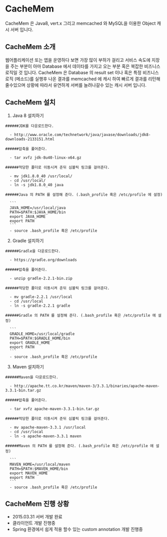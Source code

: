 # CacheMem
CacheMem 은 Java8, vert.x 그리고 memcached 와 MySQL을 이용한 Object 캐시 서버 입니다.

## CacheMem 소개
웹어플리케이션 또는 앱을 운영하다 보면 가장 많이 부하가 걸리고 서비스 속도에 지장을 주는 부분이 
아마 Database 에서 데이타를 가지고 오는 부분 혹은 복잡한 비즈니스 로직일 것 입니다.
CacheMem 은 Database 의 result set 이나 혹은 특정 비즈니스 로직 (메소드)를 실행후 나온 결과를 
memcached 에 캐시 하여 빠르게 결과를 리턴해 줄수있으며 상황에 따라서 유연하게 서버를 늘려나갈수 
있는 캐시 서버 입니다.

## CacheMem 설치
  1. Java 8 설치하기
  
    ######JDK를 다운로드한다.
  
      - http://www.oracle.com/technetwork/java/javase/downloads/jdk8-downloads-2133151.html
  
    ######압축을 풀어준다.
   
      - tar xvfz jdk-8u40-linux-x64.gz
      
    ######적당한 폴더로 이동시켜 준뒤 심볼릭 링크를 걸어준다.
   
      - mv jdk1.8.0_40 /usr/local/
      - cd /usr/local/
      - ln -s jdk1.8.0_40 java
      
    ######Java 의 PATH 를 설정해 준다. (.bash_profile 혹은 /etc/profile 에 설정)
   
      ```
      JAVA_HOME=/usr/local/java
      PATH=$PATH:$JAVA_HOME/bin
      export JAVA_HOME
      export PATH
      ```
      - source .bash_profile 혹은 /etc/profile

  2. Gradle 설치하기
  
    ######Gradle을 다운로드한다.

      - https://gradle.org/downloads

    ######압축을 풀어준다.
    
      - unzip gradle-2.2.1-bin.zip
      
    ######적당한 폴더로 이동시켜 준뒤 심볼릭 링크를 걸어준다.
    
      - mv gradle-2.2.1 /usr/local
      - cd /usr/local
      - ln -s gradle-2.2.1 gradle
      
    ######Gradle 의 PATH 를 설정해 준다. (.bash_profile 혹은 /etc/profile 에 설정)
      
      ```
      GRADLE_HOME=/usr/local/gradle
      PATH=$PATH:$GRADLE_HOME/bin
      export GRADLE_HOME
      export PATH
      ```
      - source .bash_profile 혹은 /etc/profile
      
  3. Maven 설치하기
  
    ######Maven을 다운로드한다.
  
      - http://apache.tt.co.kr/maven/maven-3/3.3.1/binaries/apache-maven-3.3.1-bin.tar.gz
    
    ######압축을 풀어준다.

      - tar xvfz apache-maven-3.3.1-bin.tar.gz
    
    ######적당한 폴더로 이동시켜 준뒤 심볼릭 링크를 걸어준다.
    
      - mv apache-maven-3.3.1 /usr/local
      - cd /usr/local
      - ln -s apache-maven-3.3.1 maven
      
    ######Maven 의 PATH 를 설정해 준다. (.bash_profile 혹은 /etc/profile 에 설정)
      
      ```
      MAVEN_HOME=/usr/local/maven
      PATH=$PATH:$MAVEN_HOME/bin
      export MAVEN_HOME
      export PATH
      ```
      - source .bash_profile 혹은 /etc/profile



## CacheMem 진행 상황 
* 2015.03.31 서버 개발 완료 
* 클라이언트 개발 진행중
* Spring 환경에서 쉽게 적용 할수 있는 custom annotation 개발 진행중
